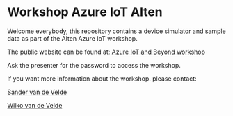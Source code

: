 # Workshop Azure IoT Alten
Welcome everybody, this repository contains a device simulator and sample data as part of the Alten Azure IoT workshop.

The public website can be found at:
[Azure IoT and Beyond workshop](https://black-smoke-09375ef03.5.azurestaticapps.net/)

Ask the presenter for the password to access the workshop.

If you want more information about the workshop. please contact:

[Sander van de Velde](https://www.linkedin.com/in/sandervandevelde/)

[Wilko van de Velde](https://www.linkedin.com/in/wilkovandevelde/)

